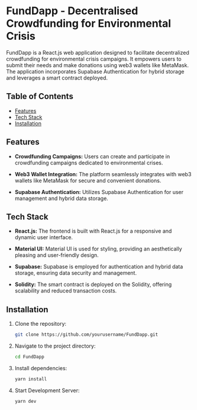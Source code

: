 # FundDapp - Decentralised Crowdfunding for Environmental Crisis



FundDapp is a React.js web application designed to facilitate decentralized crowdfunding for environmental crisis campaigns. It empowers users to submit their needs and make donations using web3 wallets like MetaMask. The application incorporates Supabase Authentication for hybrid storage and leverages a smart contract deployed.



## Table of Contents

- [Features](#features)
- [Tech Stack](#tech-stack)
- [Installation](#installation)

## Features

- **Crowdfunding Campaigns:** Users can create and participate in crowdfunding campaigns dedicated to environmental crises.

- **Web3 Wallet Integration:** The platform seamlessly integrates with web3 wallets like MetaMask for secure and convenient donations.

- **Supabase Authentication:** Utilizes Supabase Authentication for user management and hybrid data storage.


## Tech Stack

- **React.js:** The frontend is built with React.js for a responsive and dynamic user interface.

- **Material UI:** Material UI is used for styling, providing an aesthetically pleasing and user-friendly design.

- **Supabase:** Supabase is employed for authentication and hybrid data storage, ensuring data security and management.

- **Solidity:** The smart contract is deployed on the Solidity, offering scalability and reduced transaction costs.

## Installation

1. Clone the repository:
   ```bash
   git clone https://github.com/yourusername/FundDapp.git
   ```
2. Navigate to the project directory:
   ```bash
   cd FundDapp
   ```
3. Install dependencies:
   ```bash
   yarn install
   ```
4. Start Development Server:
   ```bash
   yarn dev
   ```
